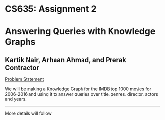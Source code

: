 # CS635: Assignment 2
# Answering Queries with Knowledge Graphs
## Kartik Nair,  Arhaan Ahmad, and Prerak Contractor

[Problem Statement](https://docs.google.com/document/d/1W2QxciT8i-uT6fomxfmHih0SE2Z1BLNEoLXzplHgvcM/edit)

We will be making a Knowledge Graph for the IMDB top 1000 movies for 2006-2016 and using it to answer queries over title, genres, director, actors and years.


---
More details will follow
